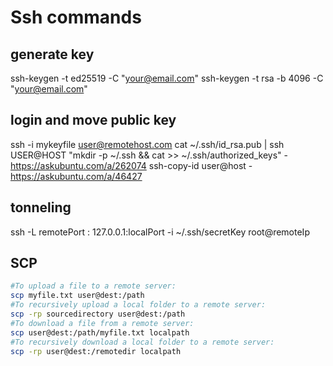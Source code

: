 # Ssh commands
## generate key
ssh-keygen -t ed25519 -C "your@email.com"
ssh-keygen -t rsa -b 4096 -C "your@email.com"


## login and move public key
ssh -i mykeyfile user@remotehost.com
cat ~/.ssh/id_rsa.pub | ssh USER@HOST "mkdir -p ~/.ssh && cat >> ~/.ssh/authorized_keys" - https://askubuntu.com/a/262074
ssh-copy-id user@host - https://askubuntu.com/a/46427

## tonneling 
ssh -L remotePort : 127.0.0.1:localPort -i ~/.ssh/secretKey root@remoteIp

## SCP
```bash
#To upload a file to a remote server:
scp myfile.txt user@dest:/path
#To recursively upload a local folder to a remote server:
scp -rp sourcedirectory user@dest:/path
#To download a file from a remote server:
scp user@dest:/path/myfile.txt localpath
#To recursively download a local folder to a remote server:
scp -rp user@dest:/remotedir localpath
```
